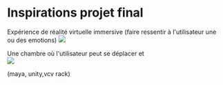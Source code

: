#  Inspirations projet final
Expérience de réalité virtuelle
immersive (faire ressentir à l'utilisateur une ou des emotions) 
![](https://www.mcgilltribune.com/wp-content/uploads/2021/03/carne-y-arena-variety.com_.jpeg)

 Une chambre où l'utilisateur peut se déplacer et   
![](https://www.realite-virtuelle.com/wp-content/uploads/2017/02/cave.jpg)

(maya, unity,vcv rack)




